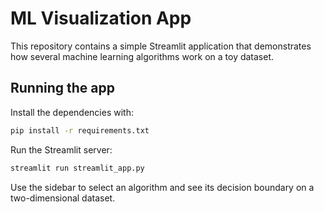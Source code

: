 # ML Visualization App

This repository contains a simple Streamlit application that demonstrates how several machine learning algorithms work on a toy dataset.

## Running the app

Install the dependencies with:

```bash
pip install -r requirements.txt
```

Run the Streamlit server:

```bash
streamlit run streamlit_app.py
```

Use the sidebar to select an algorithm and see its decision boundary on a two-dimensional dataset.


